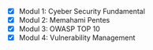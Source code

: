 - [x] Modul 1: Cyeber Security Fundamental
- [x] Modul 2: Memahami Pentes
- [x] Modul 3: OWASP TOP 10
- [x] Modul 4: Vulnerability Management